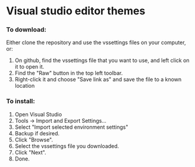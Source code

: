 # Visual studio editor themes

### To download:

Either clone the repository and use the vssettings files on your computer, or:

1. On github, find the vssettings file that you want to use, and left click on it to open it.
2. Find the "Raw" button in the top left toolbar.
3. Right-click it and choose "Save link as" and save the file to a known location

### To install:

1. Open Visual Studio
2. Tools -> Import and Export Settings...
3. Select "Import selected environment settings"
4. Backup if desired.
5. Click "Browse".
6. Select the vssettings file you downloaded.
7. Click "Next".
8. Done.
